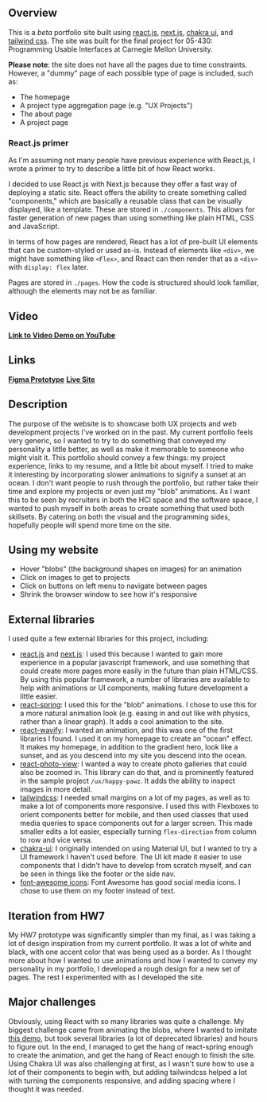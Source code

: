 ## Overview
This is a *beta* portfolio site built using [react.js](https://reactjs.org/), [next.js](https://nextjs.org/), [chakra ui](https://chakra-ui.com/), and [tailwind css](https://tailwindcss.com/). The site was built for the final project for 05-430: Programming Usable Interfaces at Carnegie Mellon University.

**Please note**: the site does not have all the pages due to time constraints. However, a "dummy" page of each possible type of page is included, such as:
* The homepage
* A project type aggregation page (e.g. "UX Projects")
* The about page
* A project page

### React.js primer
As I'm assuming not many people have previous experience with React.js, I wrote a primer to try to describe a little bit of how React works.

I decided to use React.js with Next.js because they offer a fast way of deploying a static site. React offers the ability to create something called "components," which are basically a reusable class that can be visually displayed, like a template. These are stored in `./components`. This allows for faster generation of new pages than using something like plain HTML, CSS and JavaScript. 

In terms of how pages are rendered, React has a lot of pre-built UI elements that can be custom-styled or used as-is. Instead of elements like `<div>`, we might have something like `<Flex>`, and React can then render that as a `<div>` with `display: flex` later. 

Pages are stored in `./pages`. How the code is structured should look familiar, although the elements may not be as familiar.

## Video
[**Link to Video Demo on YouTube**](https://youtu.be/t7YsVPWD1UY)


## Links

[**Figma Prototype**](https://www.figma.com/file/ExdwwhIeajd0w5HvY8laB7/PUI-S22?node-id=114%3A2)
[**Live Site**](https://pui-portfolio-e1027.web.app/)

## Description

The purpose of the website is to showcase both UX projects and web development projects I've worked on in the past. My current portfolio feels very generic, so I wanted to try to do something that conveyed my personality a little better, as well as make it memorable to someone who might visit it. This portfolio should convey a few things: my project experience, links to my resume, and a little bit about myself. I tried to make it interesting by incorporating slower animations to signify a sunset at an ocean. I don't want people to rush through the portfolio, but rather take their time and explore my projects or even just my "blob" animations. As I want this to be seen by recruiters in both the HCI space and the software space, I wanted to push myself in both areas to create something that used both skillsets. By catering on both the visual and the programming sides, hopefully people will spend more time on the site.

## Using my website

* Hover "blobs" (the background shapes on images) for an animation
* Click on images to get to projects
* Click on buttons on left menu to navigate between pages
* Shrink the browser window to see how it's responsive

## External libraries

I used quite a few external libraries for this project, including:
* [react.js](https://reactjs.org/) and [next.js](https://nextjs.org/): I used this because I wanted to gain more experience in a popular javascript framework, and use something that could create more pages more easily in the future than plain HTML/CSS. By using this popular framework, a number of libraries are available to help with animations or UI components, making future development a little easier.
* [react-spring](https://react-spring.io/): I used this for the "blob" animations. I chose to use this for a more natural animation look (e.g. easing in and out like with physics, rather than a linear graph). It adds a cool animation to the site.
* [react-wavify](https://github.com/woofers/react-wavify): I wanted an animation, and this was one of the first libraries I found. I used it on my homepage to create an "ocean" effect. It makes my homepage, in addition to the gradient hero, look like a sunset, and as you descend into my site you descend into the ocean.
* [react-photo-view](https://react-photo-view.vercel.app/en-US): I wanted a way to create photo galleries that could also be zoomed in. This library can do that, and is prominently featured in the sample project `/ux/happy-pawz`. It adds the ability to inspect images in more detail.
* [tailwindcss](https://tailwindcss.com/): I needed small margins on a lot of my pages, as well as to make a lot of components more responsive. I used this with Flexboxes to orient components better for mobile, and then used classes that used media queries to space components out for a larger screen. This made smaller edits a lot easier, especially turning `flex-direction` from column to row and vice versa.
* [chakra-ui](https://chakra-ui.com/): I originally intended on using Material UI, but I wanted to try a UI framework I haven't used before. The UI kit made it easier to use components that I didn't have to develop from scratch myself, and can be seen in things like the footer or the side nav.
* [font-awesome icons](https://fontawesome.com/icons): Font Awesome has good social media icons. I chose to use them on my footer instead of text.

## Iteration from HW7

My HW7 prototype was significantly simpler than my final, as I was taking a lot of design inspiration from my current portfolio. It was a lot of white and black, with one accent color that was being used as a border. As I thought more about how I wanted to use animations and how I wanted to convey my personality in my portfolio, I developed a rough design for a new set of pages. The rest I experimented with as I developed the site.

## Major challenges

Obviously, using React with so many libraries was quite a challenge. My biggest challenge came from animating the blobs, where I wanted to imitate [this demo](https://tympanus.net/Development/OrganicShapeAnimations/), but took several libraries (a lot of deprecated libraries) and hours to figure out. In the end, I managed to get the hang of react-spring enough to create the animation, and get the hang of React enough to finish the site. Using Chakra UI was also challenging at first, as I wasn't sure how to use a lot of their components to begin with, but adding tailwindcss helped a lot with turning the components responsive, and adding spacing where I thought it was needed.